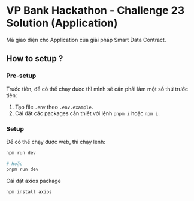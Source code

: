 # VP Bank Hackathon - Challenge 23 Solution (Application)

Mã giao diện cho Application của giải pháp Smart Data Contract.

## How to setup ?

### Pre-setup

Trước tiên, để có thể chạy được thì mình sẽ cần phải làm một số thứ trước tiên:

1. Tạo file `.env` theo `.env.example`.
2. Cài đặt các packages cần thiết với lệnh `pnpm i` hoặc `npm i`.

### Setup

Để có thể chạy được web, thì chạy lệnh:

```bash
npm run dev

# Hoặc
pnpm run dev
```

Cài đặt axios package

```bash
npm install axios
```